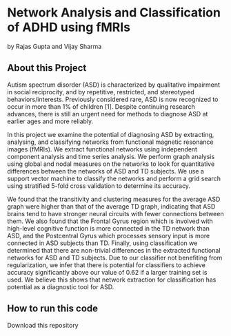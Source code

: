 # Network Analysis and Classification of ADHD using fMRIs
by Rajas Gupta and Vijay Sharma

## About this Project

Autism spectrum disorder (ASD) is characterized by qualitative impairment in social reciprocity, and by repetitive, restricted, and stereotyped behaviors/interests. Previously considered rare, ASD is now recognized to occur in more than 1% of children [1]. Despite continuing research advances, there is still an urgent need for methods to diagnose ASD at earlier ages and more reliably.

In this project we examine the potential of diagnosing ASD by extracting, analysing, and classifying networks from functional magnetic resonance images (fMRIs). We extract functional networks using independent component analysis and time series analysis. We perform graph analysis using global and nodal measures on the networks to look for quantitative differences between the networks of ASD and TD subjects. We use a support vector machine to classify the networks and perform a grid search using stratified 5-fold cross validation to determine its accuracy.

We found that the transitivity and clustering measures for the average ASD graph were higher than that of the average TD graph, indicating that ASD brains tend to have stronger neural circuits with fewer connections between them. We also found that the Frontal Gyrus region which is involved with high-level cognitive function is more connected in the TD network than ASD, and the Postcentral Gyrus which processes sensory input is more connected in ASD subjects than TD. Finally, using classification we determined that there are non-trivial differences in the extracted functional networks for ASD and TD subjects. Due to our classifier not benefiting from regularization, we infer that there is potential for classifiers to achieve accuracy significantly above our value of 0.62 if a larger training set is used. We believe this shows that network extraction for classification has potential as a diagnostic tool for ASD.

## How to run this code

Download this repository